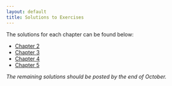 ```yaml
---
layout: default
title: Solutions to Exercises
---
```


The solutions for each chapter can be found below:

- [Chapter 2](chapter_2.html)
- [Chapter 3](chapter_3.html)
- [Chapter 4](chapter_4.html)
- [Chapter 5](chapter_5.html)

*The remaining solutions should be posted by the end of October.*